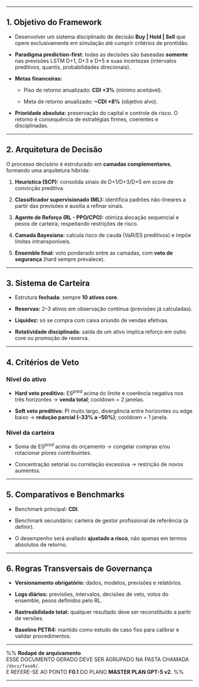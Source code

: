 
---

## 1. Objetivo do Framework

- Desenvolver um sistema disciplinado de decisão **Buy | Hold | Sell** que opere exclusivamente em simulação até cumprir critérios de prontidão.
    
- **Paradigma prediction-first**: todas as decisões são baseadas **somente** nas previsões LSTM D+1, D+3 e D+5 e suas incertezas (intervalos preditivos, quantis, probabilidades direcionais).
    
- **Metas financeiras:**
    
    - Piso de retorno anualizado: **CDI +3%** (mínimo aceitável).
        
    - Meta de retorno anualizado: **~CDI +8%** (objetivo alvo).
        
- **Prioridade absoluta:** preservação do capital e controle de risco. O retorno é consequência de estratégias firmes, coerentes e disciplinadas.
    

---

## 2. Arquitetura de Decisão

O processo decisório é estruturado em **camadas complementares**, formando uma arquitetura híbrida:

1. **Heurística (SCP):** consolida sinais de D+1/D+3/D+5 em score de convicção preditiva.
    
2. **Classificador supervisionado (ML):** identifica padrões não-lineares a partir das previsões e auxilia a refinar sinais.
    
3. **Agente de Reforço (RL - PPO/CPO):** otimiza alocação sequencial e pesos de carteira, respeitando restrições de risco.
    
4. **Camada Bayesiana:** calcula risco de cauda (VaR/ES preditivos) e impõe limites intransponíveis.
    
5. **Ensemble final:** voto ponderado entre as camadas, com **veto de segurança** (hard sempre prevalece).
    

---

## 3. Sistema de Carteira

- Estrutura **fechada**: sempre **10 ativos core**.
    
- **Reservas:** 2–3 ativos em observação contínua (previsões já calculadas).
    
- **Liquidez:** só se compra com caixa oriundo de vendas efetivas.
    
- **Rotatividade disciplinada:** saída de um ativo implica reforço em outro core ou promoção de reserva.
    

---

## 4. Critérios de Veto

### Nível do ativo

- **Hard veto preditivo:** $\text{ES}^{pred}$ acima do limite e coerência negativa nos três horizontes → **venda total**; cooldown = 2 janelas.
    
- **Soft veto preditivo:** PI muito largo, divergência entre horizontes ou edge baixo → **redução parcial (–33% a –50%)**; cooldown = 1 janela.
    

### Nível da carteira

- Soma de $\text{ES}^{pred}$ acima do orçamento → congelar compras e/ou rotacionar piores contribuintes.
    
- Concentração setorial ou correlação excessiva → restrição de novos aumentos.
    

---

## 5. Comparativos e Benchmarks

- Benchmark principal: **CDI**.
    
- Benchmark secundário: carteira de gestor profissional de referência (a definir).
    
- O desempenho será avaliado **ajustado a risco**, não apenas em termos absolutos de retorno.
    

---

## 6. Regras Transversais de Governança

- **Versionamento obrigatório:** dados, modelos, previsões e relatórios.
    
- **Logs diários:** previsões, intervalos, decisões de veto, votos do ensemble, pesos definidos pelo RL.
    
- **Rastreabilidade total:** qualquer resultado deve ser reconstituído a partir de versões.
    
- **Baseline PETR4:** mantido como estudo de caso fixo para calibrar e validar procedimentos.
    

---

%% **Rodapé de arquivamento**  
ESSE DOCUMENTO GERADO DEVE SER AGRUPADO NA PASTA CHAMADA `/docs/fase0/`.  
E REFERE-SE AO PONTO **F0.1** DO PLANO **MASTER PLAN GPT-5 v2**.
 %%


---
